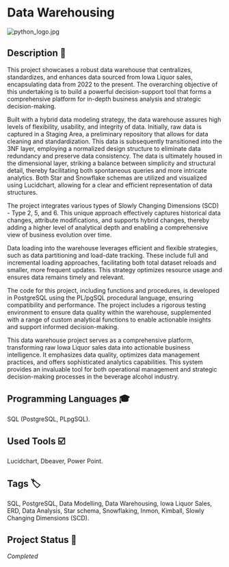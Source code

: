 # Data Warehousing
![python_logo.jpg](logo.jpg)

## Description :key:
This project showcases a robust data warehouse that centralizes, standardizes, and enhances data sourced from Iowa Liquor sales, encapsulating data from 2022 to the present. The overarching objective of this undertaking is to build a powerful decision-support tool that forms a comprehensive platform for in-depth business analysis and strategic decision-making.

Built with a hybrid data modeling strategy, the data warehouse assures high levels of flexibility, usability, and integrity of data. Initially, raw data is captured in a Staging Area, a preliminary repository that allows for data cleaning and standardization. This data is subsequently transitioned into the 3NF layer, employing a normalized design structure to eliminate data redundancy and preserve data consistency. The data is ultimately housed in the dimensional layer, striking a balance between simplicity and structural detail, thereby facilitating both spontaneous queries and more intricate analytics. Both Star and Snowflake schemas are utilized and visualized using Lucidchart, allowing for a clear and efficient representation of data structures.

The project integrates various types of Slowly Changing Dimensions (SCD) - Type 2, 5, and 6. This unique approach effectively captures historical data changes, attribute modifications, and supports hybrid changes, thereby adding a higher level of analytical depth and enabling a comprehensive view of business evolution over time.

Data loading into the warehouse leverages efficient and flexible strategies, such as data partitioning and load-date tracking. These include full and incremental loading approaches, facilitating both total dataset reloads and smaller, more frequent updates. This strategy optimizes resource usage and ensures data remains timely and relevant.

The code for this project, including functions and procedures, is developed in PostgreSQL using the PL/pgSQL procedural language, ensuring compatibility and performance. The project includes a rigorous testing environment to ensure data quality within the warehouse, supplemented with a range of custom analytical functions to enable actionable insights and support informed decision-making.

This data warehouse project serves as a comprehensive platform, transforming raw Iowa Liquor sales data into actionable business intelligence. It emphasizes data quality, optimizes data management practices, and offers sophisticated analytics capabilities. This system provides an invaluable tool for both operational management and strategic decision-making processes in the beverage alcohol industry.

## Programming Languages :mortar_board:
SQL (PostgreSQL, PLpgSQL).

## Used Tools :ballot_box_with_check:
Lucidchart, Dbeaver, Power Point.

## Tags :label:
SQL, PostgreSQL, Data Modelling, Data Warehousing, Iowa Liquor Sales, ERD, Data Analysis, Star schema, Snowflaking, Inmon, Kimball, Slowly Changing Dimensions (SCD).

## Project Status :black_square_button:
_Completed_ 

